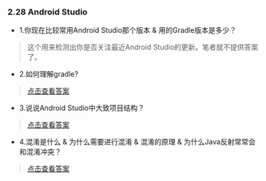 ### 2.28 Android Studio

- 1.你现在比较常用Android Studio那个版本 & 用的Gradle版本是多少？

> 这个用来检测出你是否关注最近Android Studio的更新。笔者就不提供答案了。

- 2.如何理解gradle?

> [点击查看答案](https://www.cnblogs.com/laughingQing/p/5855774.html)

- 3.说说Android Studio中大致项目结构？

> [点击查看答案](https://blog.csdn.net/admans/article/details/80921534)

- 4.混淆是什么 & 为什么需要进行混淆 & 混淆的原理 & 为什么Java反射常常会和混淆冲突？

> [点击查看答案](https://blog.csdn.net/Two_Water/article/details/70233983?utm_source=blogxgwz1#commentBox)